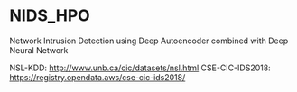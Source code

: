 # NIDS_HPO

Network Intrusion Detection using Deep Autoencoder combined with Deep Neural Network

NSL-KDD: http://www.unb.ca/cic/datasets/nsl.html
CSE-CIC-IDS2018: https://registry.opendata.aws/cse-cic-ids2018/
